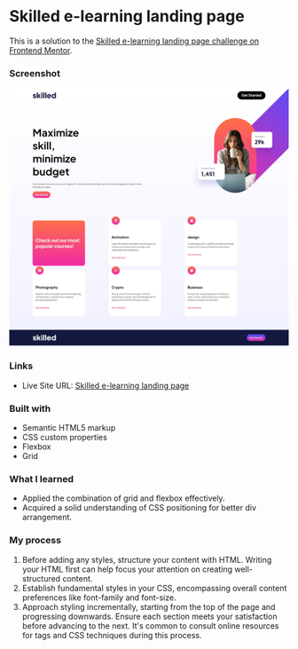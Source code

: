 # Skilled e-learning landing page

This is a solution to the [Skilled e-learning landing page challenge on Frontend Mentor](https://www.frontendmentor.io/challenges/skilled-elearning-landing-page-S1ObDrZ8q).

### Screenshot

![](./screenshot.jpeg)

### Links

- Live Site URL: [Skilled e-learning landing page](https://elearning-webpage.vercel.app/)

### Built with

- Semantic HTML5 markup
- CSS custom properties
- Flexbox
- Grid

### What I learned
- Applied the combination of grid and flexbox effectively.
- Acquired a solid understanding of CSS positioning for better div arrangement.

### My process

1. Before adding any styles, structure your content with HTML. Writing your HTML first can help focus your attention on creating well-structured content.
2. Establish fundamental styles in your CSS, encompassing overall content preferences like font-family and font-size.
3. Approach styling incrementally, starting from the top of the page and progressing downwards. Ensure each section meets your satisfaction before advancing to the next. It's common to consult online resources for tags and CSS techniques during this process.